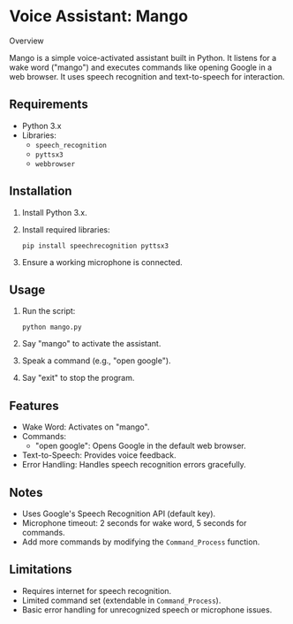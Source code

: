 # Voice Assistant: Mango

Overview

Mango is a simple voice-activated assistant built in Python. It listens for a wake word ("mango") and executes commands like opening Google in a web browser. It uses speech recognition and text-to-speech for interaction.

## Requirements

- Python 3.x
- Libraries:
  - `speech_recognition`
  - `pyttsx3`
  - `webbrowser`

## Installation

1. Install Python 3.x.
2. Install required libraries:

   ```
   pip install speechrecognition pyttsx3
   ```
3. Ensure a working microphone is connected.

## Usage

1. Run the script:

   ```
   python mango.py
   ```
2. Say "mango" to activate the assistant.
3. Speak a command (e.g., "open google").
4. Say "exit" to stop the program.

## Features

- Wake Word: Activates on "mango".
- Commands:
  - "open google": Opens Google in the default web browser.
- Text-to-Speech: Provides voice feedback.
- Error Handling: Handles speech recognition errors gracefully.

## Notes

- Uses Google's Speech Recognition API (default key).
- Microphone timeout: 2 seconds for wake word, 5 seconds for commands.
- Add more commands by modifying the `Command_Process` function.

## Limitations

- Requires internet for speech recognition.
- Limited command set (extendable in `Command_Process`).
- Basic error handling for unrecognized speech or microphone issues.
